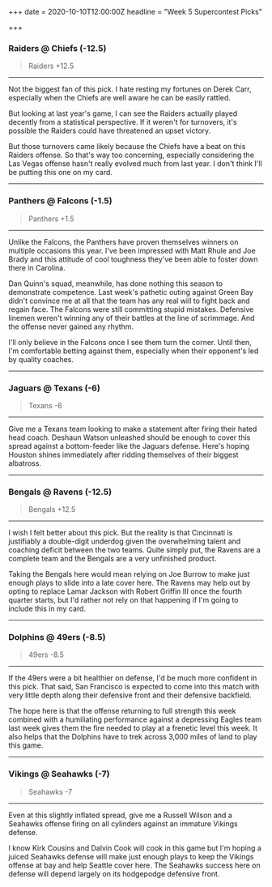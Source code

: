 +++
date = 2020-10-10T12:00:00Z
headline = "Week 5 Supercontest Picks"

+++
### Raiders @ Chiefs (-12.5)

> Raiders +12.5

***

Not the biggest fan of this pick. I hate resting my fortunes on Derek Carr, especially when the Chiefs are well aware he can be easily rattled.

But looking at last year's game, I can see the Raiders actually played decently from a statistical perspective. If it weren't for turnovers, it's possible the Raiders could have threatened an upset victory.

But those turnovers came likely because the Chiefs have a beat on this Raiders offense. So that's way too concerning, especially considering the Las Vegas offense hasn't really evolved much from last year.  I don't think I'll be putting this one on my card.

***

### Panthers @ Falcons (-1.5)

> Panthers +1.5

***

Unlike the Falcons, the Panthers have proven themselves winners on multiple occasions this year. I've been impressed with Matt Rhule and Joe Brady and this attitude of cool toughness they've been able to foster down there in Carolina.

Dan Quinn's squad, meanwhile, has done nothing this season to demonstrate competence. Last week's pathetic outing against Green Bay didn't convince me at all that the team has any real will to fight back and regain face. The Falcons were still committing stupid mistakes. Defensive linemen weren't winning any of their battles at the line of scrimmage. And the offense never gained any rhythm.

I'll only believe in the Falcons once I see them turn the corner. Until then, I'm comfortable betting against them, especially when their opponent's led by quality coaches.

***

### Jaguars @ Texans (-6)

> Texans -6

***

Give me a Texans team looking to make a statement after firing their hated head coach. Deshaun Watson unleashed should be enough to cover this spread against a bottom-feeder like the Jaguars defense. Here's hoping Houston shines immediately after ridding themselves of their biggest albatross.

***

### Bengals @ Ravens (-12.5)

> Bengals +12.5

***

I wish I felt better about this pick. But the reality is that Cincinnati is justifiably a double-digit underdog given the overwhelming talent and coaching deficit between the two teams. Quite simply put, the Ravens are a complete team and the Bengals are a very unfinished product.

Taking the Bengals here would mean relying on Joe Burrow to make just enough plays to slide into a late cover here. The Ravens may help out by opting to replace Lamar Jackson with Robert Griffin III once the fourth quarter starts, but I'd rather not rely on that happening if I'm going to include this in my card.

***

### Dolphins @ 49ers (-8.5)

> 49ers -8.5

***

If the 49ers were a bit healthier on defense, I'd be much more confident in this pick. That said, San Francisco is expected to come into this match with very little depth along their defensive front and their defensive backfield.

The hope here is that the offense returning to full strength this week combined with a humiliating performance against a depressing Eagles team last week gives them the fire needed to play at a frenetic level this week. It also helps that the Dolphins have to trek across 3,000 miles of land to play this game.

***

### Vikings @ Seahawks (-7)

> Seahawks -7

***

Even at this slightly inflated spread, give me a Russell Wilson and a Seahawks offense firing on all cylinders against an immature Vikings defense. 

I know Kirk Cousins and Dalvin Cook will cook in this game but I'm hoping a juiced Seahawks defense will make just enough plays to keep the Vikings offense at bay and help Seattle cover here. The Seahawks success here on defense will depend largely on its hodgepodge defensive front.